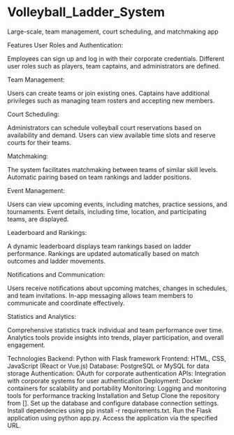 # Volleyball_Ladder_System
Large-scale, team management, court scheduling, and matchmaking app 

Features
User Roles and Authentication:

Employees can sign up and log in with their corporate credentials.
Different user roles such as players, team captains, and administrators are defined.

Team Management:

Users can create teams or join existing ones.
Captains have additional privileges such as managing team rosters and accepting new members.

Court Scheduling:

Administrators can schedule volleyball court reservations based on availability and demand.
Users can view available time slots and reserve courts for their teams.

Matchmaking:

The system facilitates matchmaking between teams of similar skill levels.
Automatic pairing based on team rankings and ladder positions.

Event Management:

Users can view upcoming events, including matches, practice sessions, and tournaments.
Event details, including time, location, and participating teams, are displayed.

Leaderboard and Rankings:

A dynamic leaderboard displays team rankings based on ladder performance.
Rankings are updated automatically based on match outcomes and ladder movements.

Notifications and Communication:

Users receive notifications about upcoming matches, changes in schedules, and team invitations.
In-app messaging allows team members to communicate and coordinate effectively.

Statistics and Analytics:

Comprehensive statistics track individual and team performance over time.
Analytics tools provide insights into trends, player participation, and overall engagement.

Technologies
Backend: Python with Flask framework
Frontend: HTML, CSS, JavaScript (React or Vue.js)
Database: PostgreSQL or MySQL for data storage
Authentication: OAuth for corporate authentication
APIs: Integration with corporate systems for user authentication
Deployment: Docker containers for scalability and portability
Monitoring: Logging and monitoring tools for performance tracking
Installation and Setup
Clone the repository from [].
Set up the database and configure database connection settings.
Install dependencies using pip install -r requirements.txt.
Run the Flask application using python app.py.
Access the application via the specified URL.
